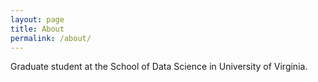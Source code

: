 ```yaml
---
layout: page
title: About
permalink: /about/
---
```


Graduate student at the School of Data Science in University of Virginia.
